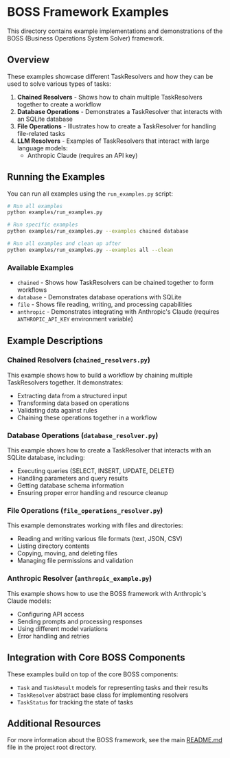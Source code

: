 # BOSS Framework Examples

This directory contains example implementations and demonstrations of the BOSS (Business Operations System Solver) framework.

## Overview

These examples showcase different TaskResolvers and how they can be used to solve various types of tasks:

1. **Chained Resolvers** - Shows how to chain multiple TaskResolvers together to create a workflow
2. **Database Operations** - Demonstrates a TaskResolver that interacts with an SQLite database
3. **File Operations** - Illustrates how to create a TaskResolver for handling file-related tasks
4. **LLM Resolvers** - Examples of TaskResolvers that interact with large language models:
   - Anthropic Claude (requires an API key)

## Running the Examples

You can run all examples using the `run_examples.py` script:

```bash
# Run all examples
python examples/run_examples.py

# Run specific examples
python examples/run_examples.py --examples chained database

# Run all examples and clean up after
python examples/run_examples.py --examples all --clean
```

### Available Examples

- `chained` - Shows how TaskResolvers can be chained together to form workflows
- `database` - Demonstrates database operations with SQLite
- `file` - Shows file reading, writing, and processing capabilities
- `anthropic` - Demonstrates integrating with Anthropic's Claude (requires `ANTHROPIC_API_KEY` environment variable)

## Example Descriptions

### Chained Resolvers (`chained_resolvers.py`)

This example shows how to build a workflow by chaining multiple TaskResolvers together. It demonstrates:

- Extracting data from a structured input
- Transforming data based on operations
- Validating data against rules
- Chaining these operations together in a workflow

### Database Operations (`database_resolver.py`)

This example shows how to create a TaskResolver that interacts with an SQLite database, including:

- Executing queries (SELECT, INSERT, UPDATE, DELETE)
- Handling parameters and query results
- Getting database schema information
- Ensuring proper error handling and resource cleanup

### File Operations (`file_operations_resolver.py`)

This example demonstrates working with files and directories:

- Reading and writing various file formats (text, JSON, CSV)
- Listing directory contents
- Copying, moving, and deleting files
- Managing file permissions and validation

### Anthropic Resolver (`anthropic_example.py`)

This example shows how to use the BOSS framework with Anthropic's Claude models:

- Configuring API access
- Sending prompts and processing responses
- Using different model variations
- Error handling and retries

## Integration with Core BOSS Components

These examples build on top of the core BOSS components:

- `Task` and `TaskResult` models for representing tasks and their results
- `TaskResolver` abstract base class for implementing resolvers
- `TaskStatus` for tracking the state of tasks

## Additional Resources

For more information about the BOSS framework, see the main [README.md](../README.md) file in the project root directory. 